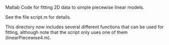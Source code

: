 Matlab Code for fitting 2D data to simple piecewise linear models. 

See the file script.m for details.

This directory now includes several different functions that can be used for fitting, although note that the script only uses one of them (linearPiecewise4.m).
